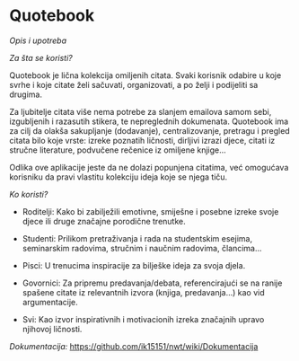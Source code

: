 # Quotebook

*Opis i upotreba*


*Za šta se koristi?*

Quotebook je lična kolekcija omiljenih citata. 
Svaki korisnik odabire u koje svrhe i koje citate želi sačuvati, organizovati, a po želji i podijeliti sa drugima.

Za ljubitelje citata više nema potrebe za slanjem emailova samom sebi, izgubljenih i razasutih stikera, te nepreglednih dokumenata.
Quotebook ima za cilj da olakša sakupljanje (dodavanje), centralizovanje, pretragu i pregled citata bilo koje vrste: izreke poznatih ličnosti, dirljivi izrazi djece, citati iz stručne literature, podvučene rečenice iz omiljene knjige...

Odlika ove aplikacije jeste da ne dolazi popunjena citatima, već omogućava korisniku da pravi vlastitu kolekciju ideja koje se njega tiču.


*Ko koristi?*

- Roditelji: Kako bi zabilježili emotivne, smiješne i posebne izreke svoje djece ili druge značajne porodične trenutke.

- Studenti: Prilikom pretraživanja i rada na studentskim esejima, seminarskim radovima, stručnim i naučnim radovima, člancima...

- Pisci: U trenucima inspiracije za bilješke ideja za svoja djela.

- Govornici: Za pripremu predavanja/debata, referencirajući se na ranije spašene citate iz relevantnih izvora (knjiga, predavanja...) kao vid argumentacije.

- Svi: Kao izvor inspirativnih i motivacionih izreka značajnih upravo njihovoj ličnosti.


*Dokumentacija:*
https://github.com/ik15151/nwt/wiki/Dokumentacija


